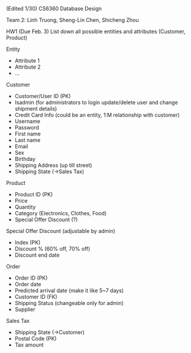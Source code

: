 (Edited 1/30)
CS6360 Database Design

Team 2: Linh Truong, Sheng-Lin Chen, Shicheng Zhou

HW1 (Due Feb. 3)
List down all possible entities and attributes (Customer, Product)

Entity
-	Attribute 1
-	Attribute 2
-	…

Customer
-	Customer/User ID (PK)
-	Isadmin (for administrators to login update/delete user and change shipment details)
-	Credit Card Info (could be an entity, 1:M relationship with customer)
- Username
- Password
- First name
- Last name
- Email
- Sex
- Birthday
- Shipping Address (up till street)
- Shipping State (->Sales Tax)

Product
-	Product ID (PK)
- Price
-	Quantity
- Category (Electronics, Clothes, Food)
- Special Offer Discount (?)

Special Offer Discount (adjustable by admin)
- Index (PK)
- Discount % (60% off, 70% off)
- Discount end date

Order
-	Order ID (PK)
-	Order date
- Predicted arrival date (make it like 5~7 days)
-	Customer ID (FK)
-	Shipping Status (changeable only for admin)
- Supplier

Sales Tax
-	Shipping State (->Customer)
-	Postal Code (PK)
-	Tax amount
